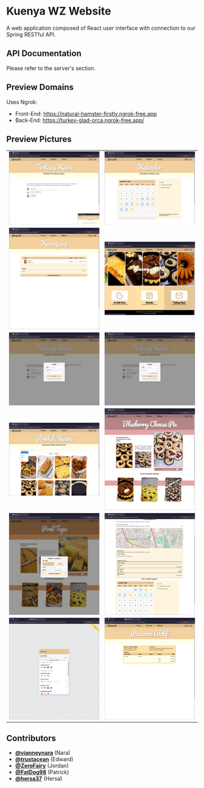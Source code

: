 # Kuenya WZ Website

A web application composed of React user interface with connection to our Spring RESTful API.

## API Documentation

Please refer to the server's section.

## Preview Domains

Uses Ngrok:

- Front-End: https://natural-hamster-firstly.ngrok-free.app
- Back-End: https://turkey-glad-orca.ngrok-free.app/

## Preview Pictures

|                                             |                                           |
|---------------------------------------------|-------------------------------------------|
| ![about](_images/_about.png)                | ![calendar](_images/_calendar.png)        |
| ![contact](_images/_cart.png)               | ![home](_images/_home.png)                |
| ![login](_images/register-modal.png)        | ![register](_images/login-modal.png)      |
| ![products](_images/_products.png)          | ![products](_images/_products-detail.png) |
| ![products](_images/_products-atc.png)      | ![ordering](_images/_ordering.png)        |
| ![ordering](_images/_ordering-midtrans.png) | ![ordering](_images/_ordering-active.png) |

## Contributors

- **[@vianneynara](https://github.com/vianneynara)** (Nara)
- **[@trustacean](https://github.com/Trustacean)** (Edward)
- **[@ZeroFairy](https://github.com/ZeroFairy)** (Jordan)
- **[@FatDog98](https://github.com/FatDog98)** (Patrick)
- **[@hersa37](https://github.com/hersa37)** (Hersa)
